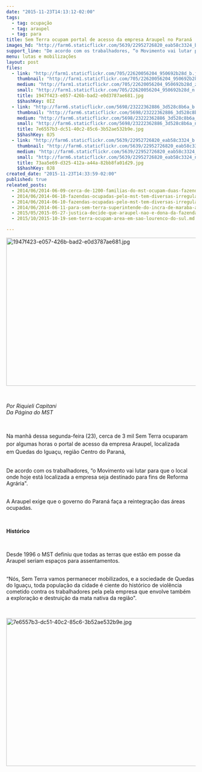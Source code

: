 ```yaml
---
date: "2015-11-23T14:13:12-02:00"
tags:
  - tag: ocupação
  - tag: araupel
  - tag: para
title: Sem Terra ocupam portal de acesso da empresa Araupel no Paraná
images_hd: "http://farm6.staticflickr.com/5639/22952726820_eab58c3324_b.jpg"
support_line: "De acordo com os trabalhadores, “o Movimento vai lutar para que o local onde hoje está localizada a empresa seja destinado para fins de Reforma Agrária\". "
menu: lutas e mobilizações
layout: post
files:
  - link: "http://farm1.staticflickr.com/705/22620056204_950692b28d_b.jpg"
    thumbnail: "http://farm1.staticflickr.com/705/22620056204_950692b28d_t.jpg"
    medium: "http://farm1.staticflickr.com/705/22620056204_950692b28d_z.jpg"
    small: "http://farm1.staticflickr.com/705/22620056204_950692b28d_n.jpg"
    title: 1947f423-e057-426b-bad2-e0d3787ae681.jpg
    $$hashKey: 0IZ
  - link: "http://farm6.staticflickr.com/5698/23222362886_3d528c8b6a_b.jpg"
    thumbnail: "http://farm6.staticflickr.com/5698/23222362886_3d528c8b6a_t.jpg"
    medium: "http://farm6.staticflickr.com/5698/23222362886_3d528c8b6a_z.jpg"
    small: "http://farm6.staticflickr.com/5698/23222362886_3d528c8b6a_n.jpg"
    title: 7e6557b3-dc51-40c2-85c6-3b52ae532b9e.jpg
    $$hashKey: 0J5
  - link: "http://farm6.staticflickr.com/5639/22952726820_eab58c3324_b.jpg"
    thumbnail: "http://farm6.staticflickr.com/5639/22952726820_eab58c3324_t.jpg"
    medium: "http://farm6.staticflickr.com/5639/22952726820_eab58c3324_z.jpg"
    small: "http://farm6.staticflickr.com/5639/22952726820_eab58c3324_n.jpg"
    title: 73aa5e69-d325-412a-a44a-82bb8fa01d29.jpg
    $$hashKey: 0J8
created_date: "2015-11-23T14:33:59-02:00"
published: true
releated_posts:
  - 2014/06/2014-06-09-cerca-de-1200-familias-do-mst-ocupam-duas-fazendas-no-sudeste-paraense.md
  - 2014/06/2014-06-10-fazendas-ocupadas-pelo-mst-tem-diversas-irregularidades-no-para.md-e
  - 2014/06/2014-06-10-fazendas-ocupadas-pelo-mst-tem-diversas-irregularidades-no-para.md
  - 2014/06/2014-06-11-para-sem-terra-superintende-do-incra-de-maraba-armou-emboscada.md
  - 2015/05/2015-05-27-justica-decide-que-araupel-nao-e-dona-da-fazenda-rio-das-cobras.md
  - 2015/10/2015-10-19-sem-terra-ocupam-area-em-sao-lourenco-do-sul.md

---
```

<p><img alt="1947f423-e057-426b-bad2-e0d3787ae681.jpg" height="394" src="http://farm1.staticflickr.com/705/22620056204_950692b28d_b.jpg" width="700" /></p>

<p>&nbsp;</p>

<p><em>Por Riquieli Capitani<br />
Da P&aacute;gina do MST</em></p>

<p>&nbsp;</p>

<p>Na manh&atilde; dessa segunda-feira (23), c<span style="line-height: 20.8px;">erca de 3 mil Sem Terra&nbsp;ocuparam por algumas horas o portal de acesso da empresa Araupel, localizada em&nbsp;Quedas do Igua&ccedil;u, regi&atilde;o Centro do Paran&aacute;,</span></p>

<p><br />
De acordo com&nbsp;os trabalhadores,&nbsp;&ldquo;o Movimento&nbsp;vai lutar para que o local onde hoje&nbsp;est&aacute; localizada a empresa seja&nbsp;destinado&nbsp;para fins de Reforma Agr&aacute;ria&quot;.&nbsp;</p>

<p><br />
A Araupel exige&nbsp;que o governo do Paran&aacute; fa&ccedil;a a reintegra&ccedil;&atilde;o das &aacute;reas ocupadas.</p>

<p>&nbsp;</p>

<p><strong>Hist&oacute;rico&nbsp;</strong></p>

<p>&nbsp;</p>

<p>Desde 1996 o MST definiu que todas as terras que est&atilde;o em posse da Araupel seriam espa&ccedil;os para assentamentos.</p>

<p><br />
&ldquo;N&oacute;s, Sem Terra vamos permanecer mobilizados, e a sociedade de Quedas do Igua&ccedil;u,&nbsp;toda popula&ccedil;&atilde;o da cidade &eacute; ciente do hist&oacute;rico de viol&ecirc;ncia cometido contra os trabalhadores pela pela empresa que envolve tamb&eacute;m a&nbsp;explora&ccedil;&atilde;o e destrui&ccedil;&atilde;o da mata nativa da regi&atilde;o&quot;.</p>

<p>&nbsp;</p>

<p><img alt="7e6557b3-dc51-40c2-85c6-3b52ae532b9e.jpg" height="394" src="http://farm6.staticflickr.com/5698/23222362886_3d528c8b6a_b.jpg" width="700" /></p>

<p><br />
&nbsp;</p>
